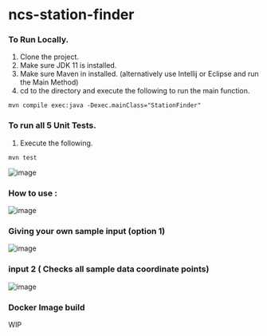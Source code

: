 # ncs-station-finder
### To Run Locally.
1. Clone the project.
2. Make sure JDK 11 is installed.
3. Make sure Maven in installed. (alternatively use Intellij or Eclipse and run the Main Method)
4. cd to the directory and execute the following to run the main function.
```
mvn compile exec:java -Dexec.mainClass="StationFinder"
```

### To run all 5 Unit Tests.
1. Execute the following.
```
mvn test
```
![image](https://user-images.githubusercontent.com/51907203/140485527-593d4eb8-1d98-4092-a93e-23bc98aa4455.png)

### How to use : 


![image](https://user-images.githubusercontent.com/51907203/140481672-564754f6-3710-4749-affd-16d27a3002e2.png)


### Giving your own sample input (option 1)

![image](https://user-images.githubusercontent.com/51907203/140485128-12d01f38-6027-4bcb-9e66-11d2c60b1478.png)

### input 2 ( Checks all sample data coordinate points)

![image](https://user-images.githubusercontent.com/51907203/140484844-5eeed4b0-d98d-4c6c-b20c-f17666ba8415.png)


### Docker Image build
WIP
